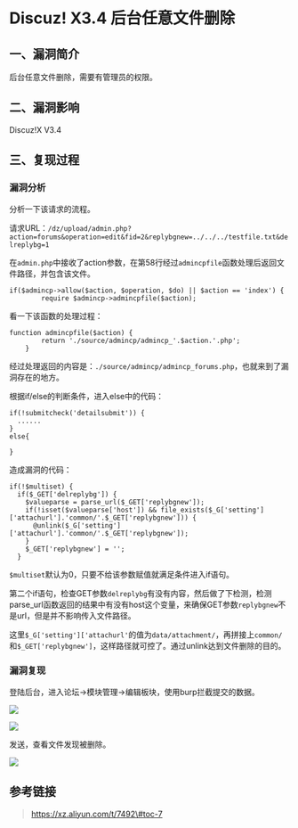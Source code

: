Discuz! X3.4 后台任意文件删除
=============================

一、漏洞简介
------------

后台任意文件删除，需要有管理员的权限。

二、漏洞影响
------------

Discuz!X V3.4

三、复现过程
------------

### 漏洞分析

分析一下该请求的流程。

请求URL：`/dz/upload/admin.php?action=forums&operation=edit&fid=2&replybgnew=../../../testfile.txt&delreplybg=1`

在`admin.php`中接收了action参数，在第58行经过`admincpfile`函数处理后返回文件路径，并包含该文件。

    if($admincp->allow($action, $operation, $do) || $action == 'index') {
            require $admincp->admincpfile($action);

看一下该函数的处理过程：

    function admincpfile($action) {
            return './source/admincp/admincp_'.$action.'.php';
        }

经过处理返回的内容是：`./source/admincp/admincp_forums.php`，也就来到了漏洞存在的地方。

根据if/else的判断条件，进入else中的代码：

    if(!submitcheck('detailsubmit')) {
      ......
    }
    else{

    }

造成漏洞的代码：

    if(!$multiset) {
      if($_GET['delreplybg']) {
        $valueparse = parse_url($_GET['replybgnew']);
        if(!isset($valueparse['host']) && file_exists($_G['setting']['attachurl'].'common/'.$_GET['replybgnew'])) {
          @unlink($_G['setting']['attachurl'].'common/'.$_GET['replybgnew']);
        }
        $_GET['replybgnew'] = '';
      }

`$multiset`默认为0，只要不给该参数赋值就满足条件进入if语句。

第二个if语句，检查GET参数`delreplybg`有没有内容，然后做了下检测，检测parse\_url函数返回的结果中有没有host这个变量，来确保GET参数`replybgnew`不是url，但是并不影响传入文件路径。

这里`$_G['setting']['attachurl'`的值为`data/attachment/`，再拼接上`common/`和`$_GET['replybgnew']`，这样路径就可控了。通过unlink达到文件删除的目的。

### 漏洞复现

登陆后台，进入论坛-\>模块管理-\>编辑板块，使用burp拦截提交的数据。

![](/Users/aresx/Documents/VulWiki/.resource/Discuz!X3.4后台任意文件删除/media/rId26.png)

![](/Users/aresx/Documents/VulWiki/.resource/Discuz!X3.4后台任意文件删除/media/rId27.png)

发送，查看文件发现被删除。

![](/Users/aresx/Documents/VulWiki/.resource/Discuz!X3.4后台任意文件删除/media/rId28.png)

参考链接
--------

> https://xz.aliyun.com/t/7492\#toc-7
